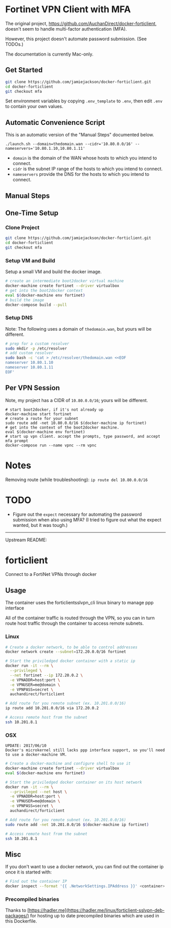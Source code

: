 # Fortinet VPN Client with MFA

The original project, https://github.com/AuchanDirect/docker-forticlient, doesn't seem to
handle multi-factor authentication (MFA).

However, this project doesn't automate password submission. (See TODOs.)

The documentation is currently Mac-only.

## Get Started

```sh
git clone https://github.com/jamiejackson/docker-forticlient.git
cd docker-forticlient
git checkout mfa
```

Set environment variables by copying `.env_template` to `.env`, then edit `.env` to contain your own values.

## Automatic Convenience Script

This is an automatic version of the "Manual Steps" documented below.

`./launch.sh --domain=thedomain.wan --cidr='10.80.0.0/16' --nameservers='10.80.1.10,10.80.1.11'`

* `domain` is the domain of the WAN whose hosts to which you intend to connect.
* `cidr` is the subnet IP range of the hosts to which you intend to connect.
* `nameservers` provide the DNS for the hosts to which you intend to connect.

## Manual Steps

## One-Time Setup

### Clone Project

```sh
git clone https://github.com/jamiejackson/docker-forticlient.git
cd docker-forticlient
git checkout mfa
```

### Setup VM and Build

Setup a small VM and build the docker image.

```sh
# create an intermediate boot2docker virtual machine
docker-machine create fortinet --driver virtualbox
# get into the boot2docker context
eval $(docker-machine env fortinet)
# build the image
docker-compose build --pull
```

### Setup DNS

Note: The following uses a domain of `thedomain.wan`, but yours will be different.

```sh
# prep for a custom resolver
sudo mkdir -p /etc/resolver
# add custom resolver
sudo bash -c 'cat > /etc/resolver/thedomain.wan <<EOF
nameserver 10.80.1.10
nameserver 10.80.1.11
EOF'
```

## Per VPN Session

Note, my project has a CIDR of `10.80.0.0/16`; yours will be different.

```
# start boot2docker, if it's not already up
docker-machine start fortinet
# create a route for your subnet
sudo route add -net 10.80.0.0/16 $(docker-machine ip fortinet)
# get into the context of the boot2docker machine.
eval $(docker-machine env fortinet)
# start up vpn client. accept the prompts, type password, and accept mfa prompt
docker-compose run --name vpnc --rm vpnc
```

# Notes

Removing route (while troubleshooting): `ip route del 10.80.0.0/16`

# TODO

* Figure out the `expect` necessary for automating the password submission when also using
  MFA? (I tried to figure out what the expect wanted, but it was tough.)
  
  
----

Upstream README:


# forticlient

Connect to a FortiNet VPNs through docker

## Usage

The container uses the forticlientsslvpn_cli linux binary to manage ppp interface

All of the container traffic is routed through the VPN, so you can in turn route host traffic through the container to access remote subnets.

### Linux

```bash
# Create a docker network, to be able to control addresses
docker network create --subnet=172.20.0.0/16 fortinet

# Start the priviledged docker container with a static ip
docker run -it --rm \
  --privileged \
  --net fortinet --ip 172.20.0.2 \
  -e VPNADDR=host:port \
  -e VPNUSER=me@domain \
  -e VPNPASS=secret \
  auchandirect/forticlient

# Add route for you remote subnet (ex. 10.201.0.0/16)
ip route add 10.201.0.0/16 via 172.20.0.2

# Access remote host from the subnet
ssh 10.201.8.1
```

### OSX

```
UPDATE: 2017/06/10
Docker's microkernel still lacks ppp interface support, so you'll need to use a docker-machine VM.
```

```bash
# Create a docker-machine and configure shell to use it
docker-machine create fortinet --driver virtualbox
eval $(docker-machine env fortinet)

# Start the priviledged docker container on its host network
docker run -it --rm \
  --privileged --net host \
  -e VPNADDR=host:port \
  -e VPNUSER=me@domain \
  -e VPNPASS=secret \
  auchandirect/forticlient

# Add route for you remote subnet (ex. 10.201.0.0/16)
sudo route add -net 10.201.0.0/16 $(docker-machine ip fortinet)

# Access remote host from the subnet
ssh 10.201.8.1
```

## Misc

If you don't want to use a docker network, you can find out the container ip once it is started with:
```bash
# Find out the container IP
docker inspect --format '{{ .NetworkSettings.IPAddress }}' <container>

```

### Precompiled binaries

Thanks to [https://hadler.me](https://hadler.me/linux/forticlient-sslvpn-deb-packages/) for hosting up to date precompiled binaries which are used in this Dockerfile.
